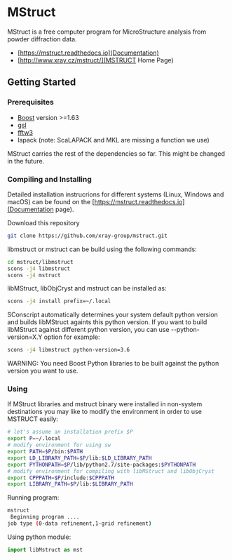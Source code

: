 # MStruct

MStruct is a free computer program for MicroStructure analysis from powder diffraction data. 

- [https://mstruct.readthedocs.io](Documentation)
- [http://www.xray.cz/mstruct/](MSTRUCT Home Page)

## Getting Started

### Prerequisites
* [Boost](https://www.boost.org) version >=1.63
* [gsl](https://www.gnu.org/software/gsl)
* [fftw3](http://www.fftw.org)
* lapack (note: ScaLAPACK and MKL are missing a function we use)

MStruct carries the rest of the dependencies so far. This might be changed in the future.

### Compiling and Installing

Detailed installation instrucrions for different systems (Linux, Windows and macOS) can be
found on the [https://mstruct.readthedocs.io](Documentation page).

Download this repository
```bash
git clone https://github.com/xray-group/mstruct.git
```

libmstruct or mstruct can be build using the following commands:
```bash
cd mstruct/libmstruct
scons -j4 libmstruct
scons -j4 mstruct
```

libMStruct, libObjCryst and mstruct can be installed as:
```bash
scons -j4 install prefix=~/.local
```

SConscript automatically determines your system default python version and builds libMStruct
againts this python version. If you want to build libMStruct against different python version,
you can use --python-version=X.Y option for example:
```bash
scons -j4 libmstruct python-version=3.6
```
WARNING: You need Boost Python libraries to be built against the python version you want to use.

### Using

If MStruct libraries and mstruct binary were installed in non-system destinations you may like
to modify the environment in order to use MSTRUCT easily:

```bash
# let's assume an installation prefix $P
export P=~/.local
# modify environment for using sw
export PATH=$P/bin:$PATH
export LD_LIBRARY_PATH=$P/lib:$LD_LIBRARY_PATH
export PYTHONPATH=$P/lib/python2.7/site-packages:$PYTHONPATH
# modify environment for compiling with libMStruct and libObjCryst
export CPPPATH=$P/include:$CPPPATH
export LIBRARY_PATH=$P/lib:$LIBRARY_PATH
```

Running program:
```bash
mstruct
 Beginning program ....
job type (0-data refinement,1-grid refinement)
```

Using python module:
```python
import libMstruct as mst
```
